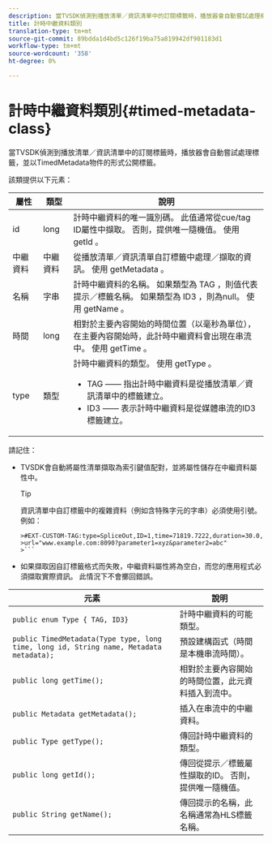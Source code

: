 ```yaml
---
description: 當TVSDK偵測到播放清單／資訊清單中的訂閱標籤時，播放器會自動嘗試處理標籤，並以TimedMetadata物件的形式公開標籤。
title: 計時中繼資料類別
translation-type: tm+mt
source-git-commit: 89bdda1d4bd5c126f19ba75a819942df901183d1
workflow-type: tm+mt
source-wordcount: '358'
ht-degree: 0%

---
```



# 計時中繼資料類別{#timed-metadata-class}

當TVSDK偵測到播放清單／資訊清單中的訂閱標籤時，播放器會自動嘗試處理標籤，並以TimedMetadata物件的形式公開標籤。

該類提供以下元素：

<table id="table_FFC56AC5B1E04DA99C9309C0223ABA90"> 
 <thead> 
  <tr> 
   <th colname="col1" class="entry"> 屬性 </th> 
   <th colname="col02" class="entry"> 類型 </th> 
   <th colname="col2" class="entry"> 說明 </th> 
  </tr> 
 </thead>
 <tbody> 
  <tr> 
   <td colname="col1"> <span class="codeph"> id  </span> </td> 
   <td colname="col02"> long </td> 
   <td colname="col2"> 計時中繼資料的唯一識別碼。 此值通常從cue/tag ID屬性中擷取。 否則，提供唯一隨機值。 使用<span class="codeph"> getId </span>。 </td> 
  </tr> 
  <tr> 
   <td colname="col1"> <span class="codeph"> 中繼資料  </span> </td> 
   <td colname="col02"> 中繼資料 </td> 
   <td colname="col2"> 從播放清單／資訊清單自訂標籤中處理／擷取的資訊。 使用<span class="codeph"> getMetadata </span>。 </td> 
  </tr> 
  <tr> 
   <td colname="col1"> <span class="codeph"> 名稱  </span> </td> 
   <td colname="col02"> 字串 </td> 
   <td colname="col2"> 計時中繼資料的名稱。 如果類型為<span class="codeph"> TAG </span>，則值代表提示／標籤名稱。 如果類型為<span class="codeph"> ID3 </span>，則為null。 使用<span class="codeph"> getName </span>。 </td> 
  </tr> 
  <tr> 
   <td colname="col1"> <span class="codeph"> 時間  </span> </td> 
   <td colname="col02"> long </td> 
   <td colname="col2"> 相對於主要內容開始的時間位置（以毫秒為單位），在主要內容開始時，此計時中繼資料會出現在串流中。 使用<span class="codeph"> getTime </span>。 </td> 
  </tr> 
  <tr> 
   <td colname="col1"> <span class="codeph"> type  </span> </td> 
   <td colname="col02"> 類型 </td> 
   <td colname="col2"> 計時中繼資料的類型。 使用<span class="codeph"> getType </span>。 
    <ul id="ul_70FBFB33E9F846D8B38592560CCE9560"> 
     <li id="li_739D30561BFB4D9B97DF212E4880BA2C">TAG —— 指出計時中繼資料是從播放清單／資訊清單中的標籤建立。 </li> 
     <li id="li_E785E1DEF1CC4D9DBE7764E5D05EFAFC">ID3 —— 表示計時中繼資料是從媒體串流的ID3標籤建立。 </li> 
    </ul> </td> 
  </tr> 
 </tbody> 
</table>

<!--<a id="section_737CC47997F74F80A3C5C6171ADE120E"></a>-->

請記住：

* TVSDK會自動將屬性清單擷取為索引鍵值配對，並將屬性儲存在中繼資料屬性中。

   >[!TIP]
   >
   >資訊清單中自訂標籤中的複雜資料（例如含特殊字元的字串）必須使用引號。 例如：
   >
   >
   ```
   >#EXT-CUSTOM-TAG:type=SpliceOut,ID=1,time=71819.7222,duration=30.0, 
   >url="www.example.com:8090?parameter1=xyz&parameter2=abc"
   >```

* 如果擷取因自訂標籤格式而失敗，中繼資料屬性將為空白，而您的應用程式必須擷取實際資訊。 此情況下不會擲回錯誤。

| 元素 | 說明 |
|---|---|
| `public enum Type { TAG, ID3}` | 計時中繼資料的可能類型。 |
| `public TimedMetadata(Type type, long time, long id, String name, Metadata metadata);` | 預設建構函式（時間是本機串流時間）。 |
| `public long getTime();` | 相對於主要內容開始的時間位置，此元資料插入到流中。 |
| `public Metadata getMetadata();` | 插入在串流中的中繼資料。 |
| `public Type getType();` | 傳回計時中繼資料的類型。 |
| `public long getId();` | 傳回從提示／標籤屬性擷取的ID。 否則，提供唯一隨機值。 |
| `public String getName();` | 傳回提示的名稱，此名稱通常為HLS標籤名稱。 |


